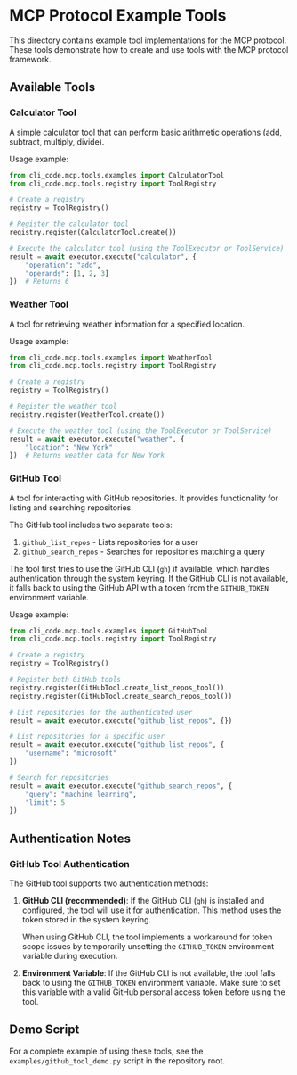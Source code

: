 # MCP Protocol Example Tools

This directory contains example tool implementations for the MCP protocol. These tools demonstrate how to create and use tools with the MCP protocol framework.

## Available Tools

### Calculator Tool

A simple calculator tool that can perform basic arithmetic operations (add, subtract, multiply, divide).

Usage example:
```python
from cli_code.mcp.tools.examples import CalculatorTool
from cli_code.mcp.tools.registry import ToolRegistry

# Create a registry
registry = ToolRegistry()

# Register the calculator tool
registry.register(CalculatorTool.create())

# Execute the calculator tool (using the ToolExecutor or ToolService)
result = await executor.execute("calculator", {
    "operation": "add",
    "operands": [1, 2, 3]
})  # Returns 6
```

### Weather Tool

A tool for retrieving weather information for a specified location.

Usage example:
```python
from cli_code.mcp.tools.examples import WeatherTool
from cli_code.mcp.tools.registry import ToolRegistry

# Create a registry
registry = ToolRegistry()

# Register the weather tool
registry.register(WeatherTool.create())

# Execute the weather tool (using the ToolExecutor or ToolService)
result = await executor.execute("weather", {
    "location": "New York"
})  # Returns weather data for New York
```

### GitHub Tool

A tool for interacting with GitHub repositories. It provides functionality for listing and searching repositories.

The GitHub tool includes two separate tools:
1. `github_list_repos` - Lists repositories for a user
2. `github_search_repos` - Searches for repositories matching a query

The tool first tries to use the GitHub CLI (`gh`) if available, which handles authentication through the system keyring. If the GitHub CLI is not available, it falls back to using the GitHub API with a token from the `GITHUB_TOKEN` environment variable.

Usage example:
```python
from cli_code.mcp.tools.examples import GitHubTool
from cli_code.mcp.tools.registry import ToolRegistry

# Create a registry
registry = ToolRegistry()

# Register both GitHub tools
registry.register(GitHubTool.create_list_repos_tool())
registry.register(GitHubTool.create_search_repos_tool())

# List repositories for the authenticated user
result = await executor.execute("github_list_repos", {})

# List repositories for a specific user
result = await executor.execute("github_list_repos", {
    "username": "microsoft"
})

# Search for repositories
result = await executor.execute("github_search_repos", {
    "query": "machine learning",
    "limit": 5
})
```

## Authentication Notes

### GitHub Tool Authentication

The GitHub tool supports two authentication methods:

1. **GitHub CLI (recommended)**: If the GitHub CLI (`gh`) is installed and configured, the tool will use it for authentication. This method uses the token stored in the system keyring.

   When using GitHub CLI, the tool implements a workaround for token scope issues by temporarily unsetting the `GITHUB_TOKEN` environment variable during execution.

2. **Environment Variable**: If the GitHub CLI is not available, the tool falls back to using the `GITHUB_TOKEN` environment variable. Make sure to set this variable with a valid GitHub personal access token before using the tool.

## Demo Script

For a complete example of using these tools, see the `examples/github_tool_demo.py` script in the repository root.
